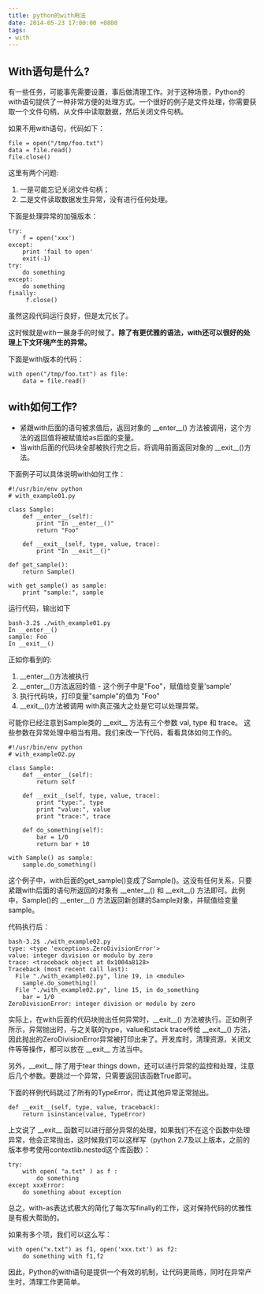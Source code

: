 ```yaml
---
title: python的with用法
date: 2014-05-23 17:00:00 +0800
tags:
- with
---
```



## With语句是什么?

有一些任务，可能事先需要设置，事后做清理工作。对于这种场景，Python的with语句提供了一种非常方便的处理方式。一个很好的例子是文件处理，你需要获取一个文件句柄，从文件中读取数据，然后关闭文件句柄。

如果不用with语句，代码如下：

	file = open("/tmp/foo.txt")
	data = file.read()
	file.close()

这里有两个问题:

1. 一是可能忘记关闭文件句柄；
2. 二是文件读取数据发生异常，没有进行任何处理。






下面是处理异常的加强版本：

	try:
	    f = open('xxx')
	except:
	    print 'fail to open'
	    exit(-1)
	try:
	    do something
	except:
	    do something
	finally:
	     f.close()

虽然这段代码运行良好，但是太冗长了。

这时候就是with一展身手的时候了。**除了有更优雅的语法，with还可以很好的处理上下文环境产生的异常。**

下面是with版本的代码：

	with open("/tmp/foo.txt") as file:
	    data = file.read()

## with如何工作?

- 紧跟with后面的语句被求值后，返回对象的 \_\_enter\_\_() 方法被调用，这个方法的返回值将被赋值给as后面的变量。
- 当with后面的代码块全部被执行完之后，将调用前面返回对象的 \_\_exit\_\_()方法。

下面例子可以具体说明with如何工作：

	#!/usr/bin/env python
	# with_example01.py
	
	class Sample:
	    def __enter__(self):
	        print "In __enter__()"
	        return "Foo"
	
	    def __exit__(self, type, value, trace):
	        print "In __exit__()"
	
	def get_sample():
	    return Sample()
	
	with get_sample() as sample:
	    print "sample:", sample

运行代码，输出如下


	bash-3.2$ ./with_example01.py
	In __enter__()
	sample: Foo
	In __exit__()

正如你看到的:
1.  \_\_enter\_\_()方法被执行
2.  \_\_enter\_\_()方法返回的值 - 这个例子中是"Foo"，赋值给变量'sample'
3.  执行代码块，打印变量"sample"的值为 "Foo"
4.  \_\_exit\_\_()方法被调用 with真正强大之处是它可以处理异常。

可能你已经注意到Sample类的 \_\_exit\_\_ 方法有三个参数 val, type 和 trace。 这些参数在异常处理中相当有用。我们来改一下代码，看看具体如何工作的。

	#!/usr/bin/env python
	# with_example02.py
	
	class Sample:
	    def __enter__(self):
	        return self
	
	    def __exit__(self, type, value, trace):
	        print "type:", type
	        print "value:", value
	        print "trace:", trace
	
	    def do_something(self):
	        bar = 1/0
	        return bar + 10
	
	with Sample() as sample:
	    sample.do_something()

这个例子中，with后面的get_sample()变成了Sample()。这没有任何关系，只要紧跟with后面的语句所返回的对象有 \_\_enter\_\_() 和 \_\_exit\_\_() 方法即可。此例中，Sample()的 \_\_enter\_\_() 方法返回新创建的Sample对象，并赋值给变量sample。 

代码执行后：

	bash-3.2$ ./with_example02.py
	type: <type 'exceptions.ZeroDivisionError'>
	value: integer division or modulo by zero
	trace: <traceback object at 0x1004a8128>
	Traceback (most recent call last):
	  File "./with_example02.py", line 19, in <module>
	    sample.do_something()
	  File "./with_example02.py", line 15, in do_something
	    bar = 1/0
	ZeroDivisionError: integer division or modulo by zero


实际上，在with后面的代码块抛出任何异常时，\_\_exit\_\_() 方法被执行。正如例子所示，异常抛出时，与之关联的type，value和stack trace传给 \_\_exit\_\_() 方法，因此抛出的ZeroDivisionError异常被打印出来了。开发库时，清理资源，关闭文件等等操作，都可以放在 \_\_exit\_\_ 方法当中。

另外，\_\_exit\_\_ 除了用于tear things down，还可以进行异常的监控和处理，注意后几个参数。要跳过一个异常，只需要返回该函数True即可。

下面的样例代码跳过了所有的TypeError，而让其他异常正常抛出。

	def __exit__(self, type, value, traceback):
	    return isinstance(value, TypeError)

上文说了 \_\_exit\_\_ 函数可以进行部分异常的处理，如果我们不在这个函数中处理异常，他会正常抛出，这时候我们可以这样写（python 2.7及以上版本，之前的版本参考使用contextlib.nested这个库函数）：

	try:
	    with open( "a.txt" ) as f :
	        do something
	except xxxError:
	    do something about exception

总之，with-as表达式极大的简化了每次写finally的工作，这对保持代码的优雅性是有极大帮助的。

如果有多个项，我们可以这么写：

	with open("x.txt") as f1, open('xxx.txt') as f2:
	    do something with f1,f2

因此，Python的with语句是提供一个有效的机制，让代码更简练，同时在异常产生时，清理工作更简单。
